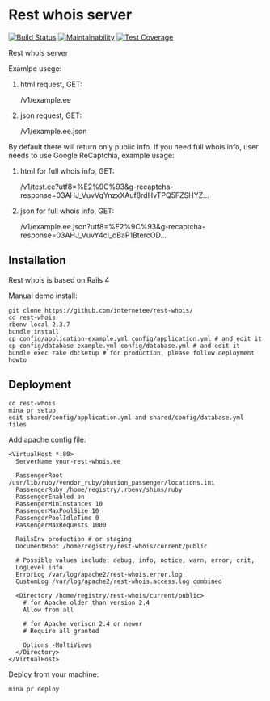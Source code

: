 Rest whois server
=================
[![Build Status](https://travis-ci.org/internetee/rest-whois.svg?branch=master)](https://travis-ci.org/internetee/rest-whois)
[![Maintainability](https://api.codeclimate.com/v1/badges/0bda260781bb26c6a737/maintainability)](https://codeclimate.com/github/internetee/rest-whois/maintainability)
[![Test Coverage](https://api.codeclimate.com/v1/badges/0bda260781bb26c6a737/test_coverage)](https://codeclimate.com/github/internetee/rest-whois/test_coverage)

Rest whois server

Examlpe usege:

1) html request, GET:

    /v1/example.ee

2) json request, GET:

    /v1/example.ee.json

By default there will return only public info.
If you need full whois info, user needs to use Google ReCaptchia, example usage:

1) html for full whois info, GET:

    /v1/test.ee?utf8=%E2%9C%93&g-recaptcha-response=03AHJ_VuvVgYnzxXAuf8rdHvTPQ5FZSHYZ...

2) json for full whois info, GET:

    /v1/example.ee.json?utf8=%E2%9C%93&g-recaptcha-response=03AHJ_VuvY4cI_oBaP1BtercOD...


Installation
------------

Rest whois is based on Rails 4

Manual demo install:

    git clone https://github.com/internetee/rest-whois/
    cd rest-whois
    rbenv local 2.3.7
    bundle install
    cp config/application-example.yml config/application.yml # and edit it
    cp config/database-example.yml config/database.yml # and edit it
    bundle exec rake db:setup # for production, please follow deployment howto

Deployment
----------

    cd rest-whois
    mina pr setup
    edit shared/config/application.yml and shared/config/database.yml files

Add apache config file:

```
<VirtualHost *:80>
  ServerName your-rest-whois.ee

  PassengerRoot /usr/lib/ruby/vendor_ruby/phusion_passenger/locations.ini
  PassengerRuby /home/registry/.rbenv/shims/ruby
  PassengerEnabled on
  PassengerMinInstances 10
  PassengerMaxPoolSize 10
  PassengerPoolIdleTime 0
  PassengerMaxRequests 1000

  RailsEnv production # or staging
  DocumentRoot /home/registry/rest-whois/current/public

  # Possible values include: debug, info, notice, warn, error, crit,
  LogLevel info
  ErrorLog /var/log/apache2/rest-whois.error.log
  CustomLog /var/log/apache2/rest-whois.access.log combined

  <Directory /home/registry/rest-whois/current/public>
    # for Apache older than version 2.4
    Allow from all

    # for Apache verison 2.4 or newer
    # Require all granted

    Options -MultiViews
  </Directory>
</VirtualHost>
```

Deploy from your machine:

    mina pr deploy
